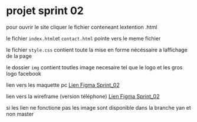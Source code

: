 <h1>projet sprint 02 </h1 >

<p>pour ouvrir le site cliquer le fichier conteneant lextention .html<p>

<p>le fichier <code>index.html</code>et <code>contact.html</code> pointe vers le meme fichier </p>

<p>le fichier <code>style.css</code> contient toute la mise en forme nécéssaire a laffichage de la page</p>

<p>le dossier <code>img</code> contient toutles image necesaire tel que le logo et les gros logo facebook</p>

<p>lien vers les maquette pc <a href="https://www.figma.com/file/iHa0JIDOqNbZ2XEHRTJaBN/Sprint_02-team-library?node-id=0%3A1"> Lien Figma Sprint_02</a></p>

<p>lien vers la wireframe (version téléphone) <a href="https://www.figma.com/file/WBzEapDDNqu4NdHRANzaFd/Sprint_02_Mobile?node-id=0%3A1"> Lien Figma Sprint_02</a></p>

<p> si les lien ne fonctione pas les image sont disponible dans la branche yan et non master</p>

